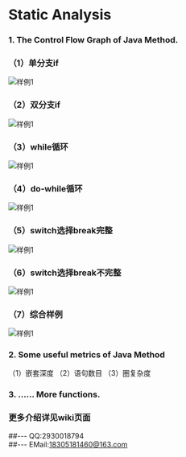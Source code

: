 # Static Analysis
### 1. The Control Flow Graph of Java Method.

### （1）单分支if
![样例1](https://github.com/Naplues/Static-Analysis/blob/master/out/If.svg)
### （2）双分支if
![样例1](https://github.com/Naplues/Static-Analysis/blob/master/out/IfElse.svg)
### （3）while循环
![样例1](https://github.com/Naplues/Static-Analysis/blob/master/out/While.svg)
### （4）do-while循环
![样例1](https://github.com/Naplues/Static-Analysis/blob/master/out/DoWhile.svg)
### （5）switch选择break完整
![样例1](https://github.com/Naplues/Static-Analysis/blob/master/out/Switch.svg)
### （6）switch选择break不完整
![样例1](https://github.com/Naplues/Static-Analysis/blob/master/out/Switch2.svg)
### （7）综合样例
![样例1](https://github.com/Naplues/Static-Analysis/blob/master/out/Final.svg)


### 2. Some useful metrics of Java Method
（1）嵌套深度
（2）语句数目
（3）圈复杂度
### 3. ...... More functions.

### 更多介绍详见wiki页面
##--- QQ:2930018794<br>
##--- EMail:18305181460@163.com
